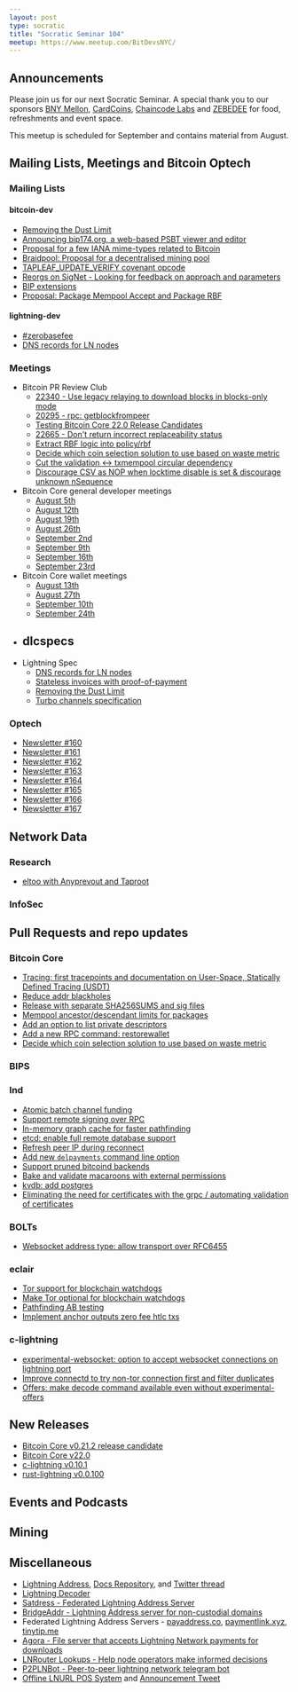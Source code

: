 ```yaml
---
layout: post
type: socratic
title: "Socratic Seminar 104"
meetup: https://www.meetup.com/BitDevsNYC/
---
```


## Announcements

Please join us for our next Socratic Seminar. A special thank you to our
sponsors [BNY Mellon](https://www.bnymellon.com/),
[CardCoins](https://cardcoins.co), [Chaincode Labs](https://chaincode.com) and
[ZEBEDEE](https://zebedee.io) for food, refreshments and event space.

This meetup is scheduled for September and contains material from August.

## Mailing Lists, Meetings and Bitcoin Optech

### Mailing Lists

#### bitcoin-dev

- [Removing the Dust Limit](https://lists.linuxfoundation.org/pipermail/bitcoin-dev/2021-August/019307.html)
- [Announcing bip174.org, a web-based PSBT viewer and editor](https://lists.linuxfoundation.org/pipermail/bitcoin-dev/2021-August/019355.html)
- [Proposal for a few IANA mime-types related to Bitcoin](https://lists.linuxfoundation.org/pipermail/bitcoin-dev/2021-August/019385.html)
- [Braidpool: Proposal for a decentralised mining pool](https://lists.linuxfoundation.org/pipermail/bitcoin-dev/2021-August/019371.html)
- [TAPLEAF_UPDATE_VERIFY covenant opcode](https://lists.linuxfoundation.org/pipermail/bitcoin-dev/2021-September/019419.html)
- [Reorgs on SigNet - Looking for feedback on approach and parameters](https://lists.linuxfoundation.org/pipermail/bitcoin-dev/2021-September/019413.html)
- [BIP extensions](https://lists.linuxfoundation.org/pipermail/bitcoin-dev/2021-September/019457.html)
- [Proposal: Package Mempool Accept and Package RBF](https://lists.linuxfoundation.org/pipermail/bitcoin-dev/2021-September/019464.html)

#### lightning-dev

- [#zerobasefee](https://lists.linuxfoundation.org/pipermail/lightning-dev/2021-August/003174.html)
- [DNS records for LN nodes](https://lists.linuxfoundation.org/pipermail/lightning-dev/2021-September/003224.html)

### Meetings

- Bitcoin PR Review Club
  - [22340 - Use legacy relaying to download blocks in blocks-only mode](https://bitcoincore.reviews/22340)
  - [20295 - rpc: getblockfrompeer](https://bitcoincore.reviews/20295)
  - [Testing Bitcoin Core 22.0 Release Candidates](https://bitcoincore.reviews/v22-rc-testing)
  - [22665 - Don't return incorrect replaceability status](https://bitcoincore.reviews/22665)
  - [Extract RBF logic into policy/rbf](https://bitcoincore.reviews/22675)
  - [Decide which coin selection solution to use based on waste metric](https://bitcoincore.reviews/22009)
  - [Cut the validation <-> txmempool circular dependency](https://bitcoincore.reviews/22677)
  - [Discourage CSV as NOP when locktime disable is set & discourage unknown nSequence](https://bitcoincore.reviews/22871)
- Bitcoin Core general developer meetings
  - [August 5th](https://www.erisian.com.au/bitcoin-core-dev/log-2021-08-05.html#l-223)
  - [August 12th](https://www.erisian.com.au/bitcoin-core-dev/log-2021-08-12.html#l-191)
  - [August 19th](https://www.erisian.com.au/bitcoin-core-dev/log-2021-08-19.html#l-298)
  - [August 26th](https://www.erisian.com.au/bitcoin-core-dev/log-2021-08-26.html#l-428)
  - [September 2nd](https://www.erisian.com.au/bitcoin-core-dev/log-2021-09-02.html#l-428)
  - [September 9th](https://www.erisian.com.au/bitcoin-core-dev/log-2021-09-02.html#l-428)
  - [September 16th](https://www.erisian.com.au/bitcoin-core-dev/log-2021-09-16.html#l-275)
  - [September 23rd](https://www.erisian.com.au/bitcoin-core-dev/log-2021-09-23.html#l-622)
- Bitcoin Core wallet meetings
  - [August 13th](https://www.erisian.com.au/bitcoin-core-dev/log-2021-08-13.html#l-220)
  - [August 27th](https://www.erisian.com.au/bitcoin-core-dev/log-2021-08-20.html#l-226)
  - [September 10th](https://www.erisian.com.au/bitcoin-core-dev/log-2021-09-10.html#l-696)
  - [September 24th](https://www.erisian.com.au/bitcoin-core-dev/log-2021-09-24.html#l-547)
- dlcspecs
  -
- Lightning Spec
  - [DNS records for LN nodes](https://lists.linuxfoundation.org/pipermail/lightning-dev/2021-September/003224.html)
  - [Stateless invoices with proof-of-payment](https://lists.linuxfoundation.org/pipermail/lightning-dev/2021-September/003236.html)
  - [Removing the Dust Limit](https://lists.linuxfoundation.org/pipermail/lightning-dev/2021-August/003145.html)
  - [Turbo channels specification](https://lists.linuxfoundation.org/pipermail/lightning-dev/2021-August/003166.html)

### Optech

- [Newsletter #160](https://bitcoinops.org/en/newsletters/2021/08/04/)
- [Newsletter #161](https://bitcoinops.org/en/newsletters/2021/08/11/)
- [Newsletter #162](https://bitcoinops.org/en/newsletters/2021/08/18/)
- [Newsletter #163](https://bitcoinops.org/en/newsletters/2021/08/25/)
- [Newsletter #164](https://bitcoinops.org/en/newsletters/2021/09/01/)
- [Newsletter #165](https://bitcoinops.org/en/newsletters/2021/09/08/)
- [Newsletter #166](https://bitcoinops.org/en/newsletters/2021/09/15/)
- [Newsletter #167](https://bitcoinops.org/en/newsletters/2021/09/22/)

## Network Data


### Research

- [eltoo with Anyprevout and Taproot](https://yakshaver.org/2021/07/26/first.html)

### InfoSec


## Pull Requests and repo updates

### Bitcoin Core

- [Tracing: first tracepoints and documentation on User-Space, Statically Defined Tracing (USDT)](https://github.com/bitcoin/bitcoin/pull/22006)
- [Reduce addr blackholes](https://github.com/bitcoin/bitcoin/pull/21528)
- [Release with separate SHA256SUMS and sig files](https://github.com/bitcoin/bitcoin/pull/22642)
- [Mempool ancestor/descendant limits for packages](https://github.com/bitcoin/bitcoin/pull/21800)
- [Add an option to list private descriptors](https://github.com/bitcoin/bitcoin/pull/21500)
- [Add a new RPC command: restorewallet](https://github.com/bitcoin/bitcoin/pull/22541)
- [Decide which coin selection solution to use based on waste metric](https://github.com/bitcoin/bitcoin/pull/22009)

### BIPS


### lnd

- [Atomic batch channel funding](https://github.com/lightningnetwork/lnd/pull/5356)
- [Support remote signing over RPC](https://github.com/lightningnetwork/lnd/pull/5689)
- [In-memory graph cache for faster pathfinding](https://github.com/lightningnetwork/lnd/pull/5642)
- [etcd: enable full remote database support](https://github.com/lightningnetwork/lnd/pull/5484)
- [Refresh peer IP during reconnect](https://github.com/lightningnetwork/lnd/pull/5538)
- [Add new `delpayments` command line option](https://github.com/lightningnetwork/lnd/pull/5778)
- [Support pruned bitcoind backends](https://github.com/lightningnetwork/lnd/pull/5154)
- [Bake and validate macaroons with external permissions](https://github.com/lightningnetwork/lnd/pull/5304)
- [kvdb: add postgres](https://github.com/lightningnetwork/lnd/pull/5366)
- [Eliminating the need for certificates with the grpc / automating validation of certificates](https://github.com/lightningnetwork/lnd/pull/5713)

### BOLTs

- [Websocket address type: allow transport over RFC6455](https://github.com/lightningnetwork/lightning-rfc/pull/891)


### eclair

- [Tor support for blockchain watchdogs](https://github.com/ACINQ/eclair/pull/1907)
- [Make Tor optional for blockchain watchdogs](https://github.com/ACINQ/eclair/pull/1958)
- [Pathfinding AB testing](https://github.com/ACINQ/eclair/pull/1930)
- [Implement anchor outputs zero fee htlc txs](https://github.com/ACINQ/eclair/pull/1932)

### c-lightning

- [experimental-websocket: option to accept websocket connections on lightning port](https://github.com/ElementsProject/lightning/pull/4685)
- [Improve connectd to try non-tor connection first and filter duplicates](https://github.com/ElementsProject/lightning/pull/4731)
- [Offers: make decode command available even without experimental-offers](https://github.com/ElementsProject/lightning/pull/4696)

## New Releases

- [Bitcoin Core v0.21.2 release candidate](https://bitcoincore.org/bin/bitcoin-core-0.21.2/)
- [Bitcoin Core v22.0](https://bitcoincore.org/bin/bitcoin-core-22.0/)
- [c-lightning v0.10.1](https://github.com/ElementsProject/lightning/releases/tag/v0.10.1)
- [rust-lightning v0.0.100](https://github.com/rust-bitcoin/rust-lightning/releases/tag/v0.0.100)

## Events and Podcasts


## Mining


## Miscellaneous

- [Lightning Address](https://lightningaddress.com), [Docs Repository](https://github.com/andreneves/lightning-address), and [Twitter thread](https://twitter.com/andreneves/status/1432351909478817801)
- [Lightning Decoder](https://lightningdecoder.com)
- [Satdress - Federated Lightning Address Server](https://github.com/fiatjaf/satdress)
- [BridgeAddr - Lightning Address server for non-custodial domains](https://github.com/fiatjaf/bridgeaddr)
- Federated Lightning Address Servers - [payaddress.co](https://payaddress.co), [paymentlink.xyz](https://paymentlink.xyz), [tinytip.me](https://tinytip.me)
- [Agora - File server that accepts Lightning Network payments for downloads](https://github.com/agora-org/agora/)
- [LNRouter Lookups - Help node operators make informed decisions](https://lnrouter.app/lookups)
- [P2PLNBot - Peer-to-peer lightning network telegram bot](https://github.com/grunch/p2plnbot)
- [Offline LNURL POS System](https://github.com/arcbtc/LNURLPoS) and [Announcement Tweet](https://twitter.com/arcbtc/status/1442511015669809152)

